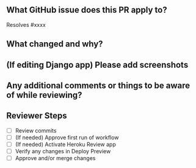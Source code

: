 <!-- Hello! Thank you for contributing! -->

<!-- Please do NOT modify the headers (the ## lines). Just add or change the content in between them. -->


## What GitHub issue does this PR apply to?

<!-- Replace "xxxx" below with the issue number.  -->
<!-- You can change it to say only "Closes #", "Fixes #", or "Resolves #". -->
<!-- Don't add the word "issue" to it otherwise it won't link. -->

Resolves #xxxx


## What changed and why?

<!-- Please replace this line with a description of the changes -->


## (If editing Django app) Please add screenshots

<!-- Please copy screenshots, then replace this line by pasting screenshots here -->
<!-- If this doesn't apply, you can delete this header and section. -->


## Any additional comments or things to be aware of while reviewing?

<!-- Please replace this line with any comments -->



<!-- -------------------------- -->
<!-- Don't edit below this line -->
## Reviewer Steps

- [ ] Review commits
- [ ] (If needed) Approve first run of workflow
- [ ] (If needed) Activate Heroku Review app
- [ ] Verify any changes in Deploy Preview
- [ ] Approve and/or merge changes
